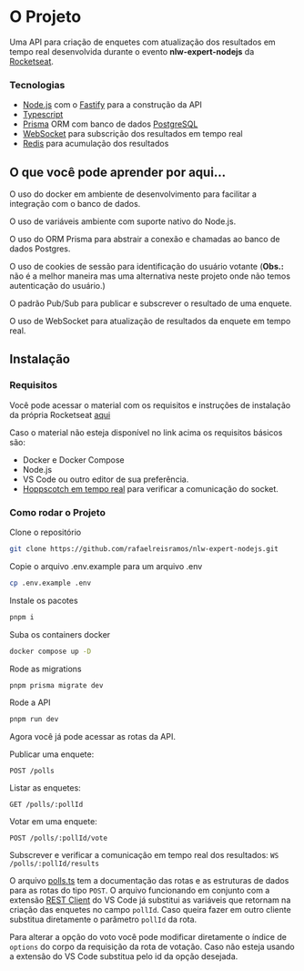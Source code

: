 # O Projeto

Uma API para criação de enquetes com atualização dos resultados em tempo real desenvolvida durante o evento **nlw-expert-nodejs** da [Rocketseat](https://www.rocketseat.com.br/).

### Tecnologias

- [Node.js](https://nodejs.org/en) com o [Fastify](https://github.com/fastify/fastify) para a construção da API
- [Typescript](https://www.typescriptlang.org/)
- [Prisma](https://www.prisma.io/) ORM com banco de dados [PostgreSQL](https://www.postgresql.org/)
- [WebSocket](https://github.com/fastify/fastify-websocket) para subscrição dos resultados em tempo real
- [Redis](https://redis.io/) para acumulação dos resultados

## O que você pode aprender por aqui...

O uso do docker em ambiente de desenvolvimento para facilitar a integração com o banco de dados.

O uso de variáveis ambiente com suporte nativo do Node.js.

O uso do ORM Prisma para abstrair a conexão e chamadas ao banco de dados Postgres.

O uso de cookies de sessão para identificação do usuário votante (**Obs.:** não é a melhor maneira mas uma alternativa neste projeto onde não temos autenticação do usuário.)

O padrão Pub/Sub para publicar e subscrever o resultado de uma enquete.

O uso de WebSocket para atualização de resultados da enquete em tempo real.

## Instalação

### Requisitos

Você pode acessar o material com os requisitos e instruções de instalação da própria Rocketseat [aqui](https://efficient-sloth-d85.notion.site/Node-js-5fee22f8325040e5835fccce11beb0a5)

Caso o material não esteja disponível no link acima os requisitos básicos são:

- Docker e Docker Compose
- Node.js
- VS Code ou outro editor de sua preferência.
- [Hoppscotch em tempo real](https://hoppscotch.io/realtime/websocket) para verificar a comunicação do socket.

### Como rodar o Projeto

Clone o repositório

```sh
git clone https://github.com/rafaelreisramos/nlw-expert-nodejs.git
```

Copie o arquivo .env.example para um arquivo .env

```sh
cp .env.example .env
```

Instale os pacotes

```sh
pnpm i
```

Suba os containers docker

```sh
docker compose up -D
```

Rode as migrations

```sh
pnpm prisma migrate dev
```

Rode a API

```sh
pnpm run dev
```

Agora você já pode acessar as rotas da API.

Publicar uma enquete:

`POST /polls`

Listar as enquetes:

`GET /polls/:pollId`

Votar em uma enquete:

`POST /polls/:pollId/vote`

Subscrever e verificar a comunicação em tempo real dos resultados:
`WS /polls/:pollId/results`

O arquivo [polls.ts](./polls.http) tem a documentação das rotas e as estruturas de dados para as rotas do tipo `POST`. O arquivo funcionando em conjunto com a extensão [REST Client](https://marketplace.visualstudio.com/items?itemName=humao.rest-client) do VS Code já substitui as variáveis que retornam na criação das enquetes no campo `pollId`. Caso queira fazer em outro cliente substitua diretamente o parâmetro `pollId` da rota.

Para alterar a opção do voto você pode modificar diretamente o índice de `options` do corpo da requisição da rota de votação. Caso não esteja usando a extensão do VS Code substitua pelo id da opção desejada.
